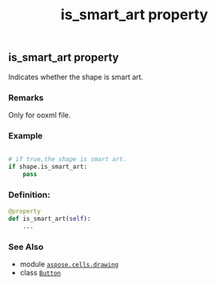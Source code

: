 ﻿---
title: is_smart_art property
second_title: Aspose.Cells for Python via .NET API References
description: 
type: docs
weight: 630
url: /aspose.cells.drawing/button/is_smart_art/
is_root: false
---

## is_smart_art property


Indicates whether the shape is smart art.

### Remarks 


Only for ooxml file.

### Example 


```python

# if true,the shape is smart art.
if shape.is_smart_art:
    pass

```
### Definition:
```python
@property
def is_smart_art(self):
    ...
```

### See Also
* module [`aspose.cells.drawing`](../../)
* class [`Button`](/cells/python-net/aspose.cells.drawing/button)
